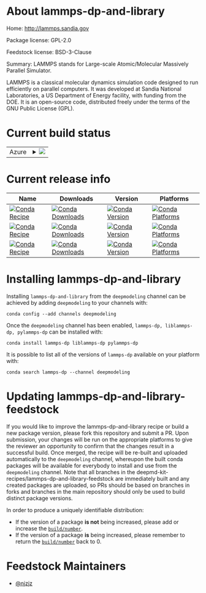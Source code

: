 About lammps-dp-and-library
===========================

Home: http://lammps.sandia.gov

Package license: GPL-2.0

Feedstock license: BSD-3-Clause

Summary: LAMMPS stands for Large-scale Atomic/Molecular Massively Parallel Simulator.

LAMMPS is a classical molecular dynamics simulation code designed to
run efficiently on parallel computers.  It was developed at Sandia
National Laboratories, a US Department of Energy facility, with
funding from the DOE.  It is an open-source code, distributed freely
under the terms of the GNU Public License (GPL).


Current build status
====================


<table>
    
  <tr>
    <td>Azure</td>
    <td>
      <details>
        <summary>
          <a href="https://dev.azure.com/deepmd-kit-recipes/feedstock-builds/_build/latest?definitionId=3&branchName=master">
            <img src="https://dev.azure.com/deepmd-kit-recipes/feedstock-builds/_apis/build/status/lammps-dp-feedstock?branchName=master">
          </a>
        </summary>
        <table>
          <thead><tr><th>Variant</th><th>Status</th></tr></thead>
          <tbody><tr>
              <td>linux_64_cuda_compiler_version10.0float_prechigh</td>
              <td>
                <a href="https://dev.azure.com/deepmd-kit-recipes/feedstock-builds/_build/latest?definitionId=3&branchName=master">
                  <img src="https://dev.azure.com/deepmd-kit-recipes/feedstock-builds/_apis/build/status/lammps-dp-feedstock?branchName=master&jobName=linux&configuration=linux_64_cuda_compiler_version10.0float_prechigh" alt="variant">
                </a>
              </td>
            </tr><tr>
              <td>linux_64_cuda_compiler_version10.0float_preclow</td>
              <td>
                <a href="https://dev.azure.com/deepmd-kit-recipes/feedstock-builds/_build/latest?definitionId=3&branchName=master">
                  <img src="https://dev.azure.com/deepmd-kit-recipes/feedstock-builds/_apis/build/status/lammps-dp-feedstock?branchName=master&jobName=linux&configuration=linux_64_cuda_compiler_version10.0float_preclow" alt="variant">
                </a>
              </td>
            </tr><tr>
              <td>linux_64_cuda_compiler_version10.1float_prechigh</td>
              <td>
                <a href="https://dev.azure.com/deepmd-kit-recipes/feedstock-builds/_build/latest?definitionId=3&branchName=master">
                  <img src="https://dev.azure.com/deepmd-kit-recipes/feedstock-builds/_apis/build/status/lammps-dp-feedstock?branchName=master&jobName=linux&configuration=linux_64_cuda_compiler_version10.1float_prechigh" alt="variant">
                </a>
              </td>
            </tr><tr>
              <td>linux_64_cuda_compiler_version10.1float_preclow</td>
              <td>
                <a href="https://dev.azure.com/deepmd-kit-recipes/feedstock-builds/_build/latest?definitionId=3&branchName=master">
                  <img src="https://dev.azure.com/deepmd-kit-recipes/feedstock-builds/_apis/build/status/lammps-dp-feedstock?branchName=master&jobName=linux&configuration=linux_64_cuda_compiler_version10.1float_preclow" alt="variant">
                </a>
              </td>
            </tr><tr>
              <td>linux_64_cuda_compiler_version9.2float_prechigh</td>
              <td>
                <a href="https://dev.azure.com/deepmd-kit-recipes/feedstock-builds/_build/latest?definitionId=3&branchName=master">
                  <img src="https://dev.azure.com/deepmd-kit-recipes/feedstock-builds/_apis/build/status/lammps-dp-feedstock?branchName=master&jobName=linux&configuration=linux_64_cuda_compiler_version9.2float_prechigh" alt="variant">
                </a>
              </td>
            </tr><tr>
              <td>linux_64_cuda_compiler_version9.2float_preclow</td>
              <td>
                <a href="https://dev.azure.com/deepmd-kit-recipes/feedstock-builds/_build/latest?definitionId=3&branchName=master">
                  <img src="https://dev.azure.com/deepmd-kit-recipes/feedstock-builds/_apis/build/status/lammps-dp-feedstock?branchName=master&jobName=linux&configuration=linux_64_cuda_compiler_version9.2float_preclow" alt="variant">
                </a>
              </td>
            </tr><tr>
              <td>linux_64_cuda_compiler_versionNonefloat_prechigh</td>
              <td>
                <a href="https://dev.azure.com/deepmd-kit-recipes/feedstock-builds/_build/latest?definitionId=3&branchName=master">
                  <img src="https://dev.azure.com/deepmd-kit-recipes/feedstock-builds/_apis/build/status/lammps-dp-feedstock?branchName=master&jobName=linux&configuration=linux_64_cuda_compiler_versionNonefloat_prechigh" alt="variant">
                </a>
              </td>
            </tr><tr>
              <td>linux_64_cuda_compiler_versionNonefloat_preclow</td>
              <td>
                <a href="https://dev.azure.com/deepmd-kit-recipes/feedstock-builds/_build/latest?definitionId=3&branchName=master">
                  <img src="https://dev.azure.com/deepmd-kit-recipes/feedstock-builds/_apis/build/status/lammps-dp-feedstock?branchName=master&jobName=linux&configuration=linux_64_cuda_compiler_versionNonefloat_preclow" alt="variant">
                </a>
              </td>
            </tr>
          </tbody>
        </table>
      </details>
    </td>
  </tr>
</table>

Current release info
====================

| Name | Downloads | Version | Platforms |
| --- | --- | --- | --- |
| [![Conda Recipe](https://img.shields.io/badge/recipe-lammps--dp-green.svg)](https://anaconda.org/deepmodeling/lammps-dp) | [![Conda Downloads](https://img.shields.io/conda/dn/deepmodeling/lammps-dp.svg)](https://anaconda.org/deepmodeling/lammps-dp) | [![Conda Version](https://img.shields.io/conda/vn/deepmodeling/lammps-dp.svg)](https://anaconda.org/deepmodeling/lammps-dp) | [![Conda Platforms](https://img.shields.io/conda/pn/deepmodeling/lammps-dp.svg)](https://anaconda.org/deepmodeling/lammps-dp) |
| [![Conda Recipe](https://img.shields.io/badge/recipe-liblammps--dp-green.svg)](https://anaconda.org/deepmodeling/liblammps-dp) | [![Conda Downloads](https://img.shields.io/conda/dn/deepmodeling/liblammps-dp.svg)](https://anaconda.org/deepmodeling/liblammps-dp) | [![Conda Version](https://img.shields.io/conda/vn/deepmodeling/liblammps-dp.svg)](https://anaconda.org/deepmodeling/liblammps-dp) | [![Conda Platforms](https://img.shields.io/conda/pn/deepmodeling/liblammps-dp.svg)](https://anaconda.org/deepmodeling/liblammps-dp) |
| [![Conda Recipe](https://img.shields.io/badge/recipe-pylammps--dp-green.svg)](https://anaconda.org/deepmodeling/pylammps-dp) | [![Conda Downloads](https://img.shields.io/conda/dn/deepmodeling/pylammps-dp.svg)](https://anaconda.org/deepmodeling/pylammps-dp) | [![Conda Version](https://img.shields.io/conda/vn/deepmodeling/pylammps-dp.svg)](https://anaconda.org/deepmodeling/pylammps-dp) | [![Conda Platforms](https://img.shields.io/conda/pn/deepmodeling/pylammps-dp.svg)](https://anaconda.org/deepmodeling/pylammps-dp) |

Installing lammps-dp-and-library
================================

Installing `lammps-dp-and-library` from the `deepmodeling` channel can be achieved by adding `deepmodeling` to your channels with:

```
conda config --add channels deepmodeling
```

Once the `deepmodeling` channel has been enabled, `lammps-dp, liblammps-dp, pylammps-dp` can be installed with:

```
conda install lammps-dp liblammps-dp pylammps-dp
```

It is possible to list all of the versions of `lammps-dp` available on your platform with:

```
conda search lammps-dp --channel deepmodeling
```




Updating lammps-dp-and-library-feedstock
========================================

If you would like to improve the lammps-dp-and-library recipe or build a new
package version, please fork this repository and submit a PR. Upon submission,
your changes will be run on the appropriate platforms to give the reviewer an
opportunity to confirm that the changes result in a successful build. Once
merged, the recipe will be re-built and uploaded automatically to the
`deepmodeling` channel, whereupon the built conda packages will be available for
everybody to install and use from the `deepmodeling` channel.
Note that all branches in the deepmd-kit-recipes/lammps-dp-and-library-feedstock are
immediately built and any created packages are uploaded, so PRs should be based
on branches in forks and branches in the main repository should only be used to
build distinct package versions.

In order to produce a uniquely identifiable distribution:
 * If the version of a package **is not** being increased, please add or increase
   the [``build/number``](https://conda.io/docs/user-guide/tasks/build-packages/define-metadata.html#build-number-and-string).
 * If the version of a package **is** being increased, please remember to return
   the [``build/number``](https://conda.io/docs/user-guide/tasks/build-packages/define-metadata.html#build-number-and-string)
   back to 0.

Feedstock Maintainers
=====================

* [@njzjz](https://github.com/njzjz/)

